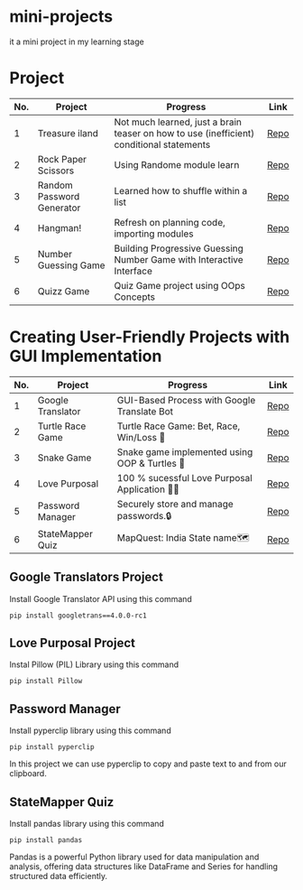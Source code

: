 # mini-projects
it a mini project in my learning stage 


# Project 
| No.  | Project                   | Progress                                                                                                              | Link                                                                                                                                                               |
|-----|---------------------------|-----------------------------------------------------------------------------------------------------------------------|--------------------------------------------------------------------------------------------------------------------------------------------------------------------|  
| 1  | Treasure iland  | Not much learned, just a brain teaser on how to use (inefficient) conditional statements                              | [Repo](https://github.com/Amit72777/mini-projects/blob/main/treasure_island.py)                                                |
| 2   | Rock Paper Scissors       | Using Randome module learn                                                                                           | [Repo](https://github.com/Amit72777/mini-projects/blob/main/rock_paper_sessior.py)                                  |
| 3   | Random Password Generator | Learned how to shuffle within a list                                                                                  | [Repo](https://github.com/Amit72777/mini-projects/blob/main/passsworld_generator.py)                                       |
| 4   | Hangman!                  | Refresh on planning code, importing modules                                                                           | [Repo](https://github.com/Amit72777/mini-projects/blob/main/hangman_game.py)|                                    
| 5  | Number Guessing Game      | Building Progressive Guessing Number Game with Interactive Interface | [Repo](https://github.com/Amit72777/mini-projects/blob/main/gessing_game.py)                                                 |
| 6  | Quizz Game                        | Quiz Game project using OOps Concepts                                                       | [Repo](https://github.com/Amit72777/mini-projects/blob/main/Quizz_Game.py)                                             |     

# Creating User-Friendly Projects with GUI Implementation 

| No.  | Project                   | Progress                                                                                                              | Link                                                                                                                                                               |
|-----|---------------------------|-----------------------------------------------------------------------------------------------------------------------|--------------------------------------------------------------------------------------------------------------------------------------------------------------------|  
| 1  | Google Translator   | GUI-Based Process with Google Translate Bot                            | [Repo](https://github.com/Amit72777/mini-projects/blob/main/googletrasnlater.py)                                                |
| 2  | Turtle Race Game    |  Turtle Race Game: Bet, Race, Win/Loss  🐢                           | [Repo](https://github.com/Amit72777/mini-projects/blob/main/Turtle_race.py)                                                |
| 3  | Snake  Game    |                      Snake game implemented using OOP & Turtles 🐢      | [Repo](https://github.com/Amit72777/mini-projects/tree/main/SnakeGame)                                                |
| 4  | Love Purposal  |        100 % sucessful Love Purposal Application    💖💝                     | [Repo](https://github.com/Amit72777/mini-projects/tree/main/LovePurposol)                                         | 
| 5  | Password Manager  |        Securely store and manage passwords.🔒                    | [Repo](https://github.com/Amit72777/mini-projects/tree/main/PasswordManager)                                         | 
| 6  | StateMapper Quiz  |        MapQuest: India State name🗺️                    | [Repo](https://github.com/Amit72777/mini-projects/tree/main/StateMapperQuiz)                                         | 

## Google Translators Project 
Install Google Translator API using this command 

 ```
 pip install googletrans==4.0.0-rc1
 ```

## Love Purposal Project 
Instal Pillow (PIL) Library using this command 
```
pip install Pillow
```

## Password Manager
Install pyperclip library using this command 
```
pip install pyperclip
```
In this project we  can use pyperclip to copy and paste text to and from our clipboard.

## StateMapper Quiz
Install pandas library using this command 
```
pip install pandas
```
Pandas is a powerful Python library used for data manipulation and analysis, offering data structures like DataFrame and Series for handling structured data efficiently.
